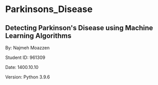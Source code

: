 # Parkinsons_Disease
## Detecting Parkinson's Disease using Machine Learning Algorithms
By: Najmeh Moazzen

Student ID: 961309

Date: 1400.10.10

Version: Python 3.9.6
